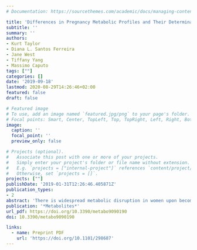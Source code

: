 ```yaml
---
# Documentation: https://sourcethemes.com/academic/docs/managing-content/

title: 'Differences in Pregnancy Metabolic Profiles and Their Determinants between White European and South Asian Women: Findings from the Born in Bradford Cohort'
subtitle: ''
summary: ''
authors:
- Kurt Taylor
- Diana L. Santos Ferreira 
- Jane West
- Tiffany Yang
- Massimo Caputo
tags: [""]
categories: []
date: '2019-09-18'
lastmod: 2020-08-29T14:26:46+02:00
featured: false
draft: false

# Featured image
# To use, add an image named `featured.jpg/png` to your page's folder.
# Focal points: Smart, Center, TopLeft, Top, TopRight, Left, Right, BottomLeft, Bottom, BottomRight.
image:
  caption: ''
  focal_point: ''
  preview_only: false

# Projects (optional).
#   Associate this post with one or more of your projects.
#   Simply enter your project's folder or file name without extension.
#   E.g. `projects = ["internal-project"]` references `content/project/deep-learning/index.md`.
#   Otherwise, set `projects = []`.
projects: [""]
publishDate: '2019-01-31T12:26:46.405871Z'
publication_types:
- 2
abstract: 'There is widespread metabolic disruption in women upon becoming pregnant. South Asians (SA) compared to White Europeans (WE) have more fat mass and are more insulin-resistant at a given body mass index (BMI). Whether these are reflected in other gestational metabolomic differences is unclear. Our aim was to compare gestational metabolic profiles and their determinants between WE and SA women. We used data from a United Kingdom (UK) cohort to compare metabolic profiles and associations of maternal age, education, parity, height, BMI, tricep skinfold thickness, gestational diabetes (GD), pre-eclampsia, and gestational hypertension with 156 metabolic measurements in WE (n = 4072) and SA (n = 4702) women. Metabolic profiles, measured in fasting serum taken between 26–28 weeks gestation, were quantified by nuclear magnetic resonance. Distributions of most metabolic measures differed by ethnicity. WE women had higher levels of most lipoprotein subclasses, cholesterol, glycerides and phospholipids, monosaturated fatty acids, and creatinine but lower levels of glucose, linoleic acid, omega-6 and polyunsaturated fatty acids, and most amino acids. Higher BMI and having GD were associated with higher levels of several lipoprotein subclasses, triglycerides, and other metabolites, mostly with stronger associations in WEs. We have shown differences in gestational metabolic profiles between WE and SA women and demonstrated that associations of exposures with these metabolites differ by ethnicity.'
publication: '*Metabolites*'
url_pdf: https://doi.org/10.3390/metabo9090190
doi: 10.3390/metabo9090190

links:
  - name: Preprint PDF
    url: 'https://doi.org/10.1101/298687'
---
```

